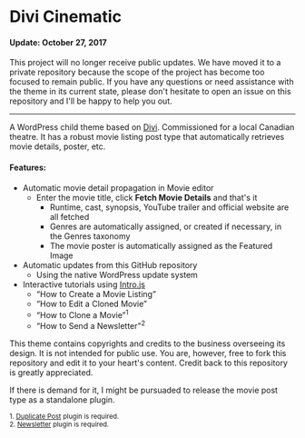 # Divi Cinematic

#### Update: October 27, 2017
This project will no longer receive public updates. We have moved it to a private repository because the scope of the project has become too focused to remain public. If you have any questions or need assistance with the theme in its current state, please don't hesitate to open an issue on this repository and I'll be happy to help you out.

<hr>

A WordPress child theme based on [Divi][1]. Commissioned for a local Canadian theatre. It has a robust movie listing post type that automatically retrieves movie details, poster, etc.

#### Features:
- Automatic movie detail propagation in Movie editor
  - Enter the movie title, click **Fetch Movie Details** and that's it
    - Runtime, cast, synopsis, YouTube trailer and official website are all fetched
    - Genres are automatically assigned, or created if necessary, in the Genres taxonomy
    - The movie poster is automatically assigned as the Featured Image
- Automatic updates from this GitHub repository
	- Using the native WordPress update system
- Interactive tutorials using [Intro.js][2]
	- “How to Create a Movie Listing”
	- “How to Edit a Cloned Movie”
	- “How to Clone a Movie”<sup>1</sup>
	- “How to Send a Newsletter”<sup>2</sup>

This theme contains copyrights and credits to the business overseeing its design. It is not intended for public use. You are, however, free to fork this repository and edit it to your heart's content. Credit back to this repository is greatly appreciated.

If there is demand for it, I might be pursuaded to release the movie post type as a standalone plugin.

<sup>1. [Duplicate Post][3] plugin is required.</sup><br>
<sup>2. [Newsletter][4] plugin is required.</sup>

[1]:	http://www.elegantthemes.com/gallery/divi/ "Divi"
[2]:	http://usablica.github.io/intro.js/ "Intro.js"
[3]:	https://wordpress.org/plugins/duplicate-post/
[4]:	https://wordpress.org/plugins/newsletter/
